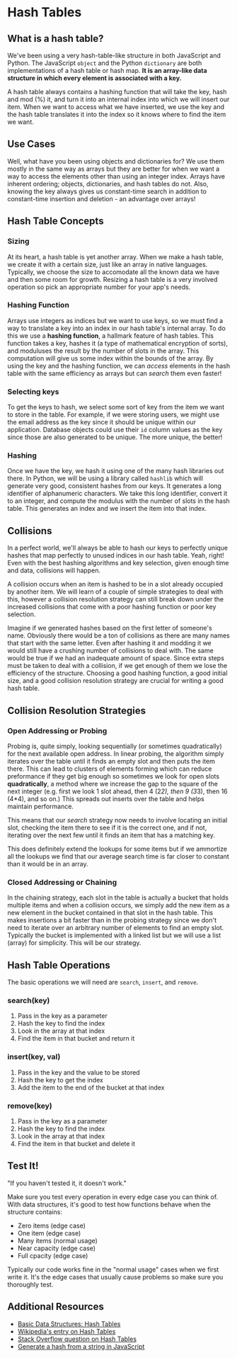# Hash Tables

## What is a hash table?

We've been using a very hash-table-like structure in both JavaScript and Python. The JavaScript `object` and the Python `dictionary` are both implementations of a hash table or hash map. **It is an array-like data structure in which every element is associated with a key.**

A hash table always contains a hashing function that will take the key, hash and mod (%) it, and turn it into an internal index into which we will insert our item. When we want to access what we have inserted, we use the key and the hash table translates it into the index so it knows where to find the item we want.

## Use Cases

Well, what have you been using objects and dictionaries for? We use them mostly in the same way as arrays but they are better for when we want a way to access the elements other than using an integer index. Arrays have inherent ordering; objects, dictionaries, and hash tables do not. Also, knowing the key always gives us constant-time search in addition to constant-time insertion and deletion - an advantage over arrays!

## Hash Table Concepts

### Sizing
At its heart, a hash table is yet another array. When we make a hash table, we create it with a certain size, just like an array in native languages. Typically, we choose the size to accomodate all the known data we have and then some room for growth. Resizing a hash table is a very involved operation so pick an appropriate number for your app's needs.

### Hashing Function
Arrays use integers as indices but we want to use keys, so we must find a way to translate a key into an index in our hash table's internal array. To do this we use a **hashing function**, a hallmark feature of hash tables. This function takes a key, hashes it (a type of mathematical encryption of sorts), and moduluses the result by the number of slots in the array. This computation will give us some index within the bounds of the array. By using the key and the hashing function, we can *access* elements in the hash table with the same efficiency as arrays but can *search* them even faster!

### Selecting keys
To get the keys to hash, we select some sort of key from the item we want to store in the table. For example, if we were storing users, we might use the email address as the key since it should be unique within our application. Database objects could use their `id` column values as the key since those are also generated to be unique. The more unique, the better!

### Hashing
Once we have the key, we hash it using one of the many hash libraries out there. In Python, we will be using a library called `hashlib` which will generate very good, consistent hashes from our keys. It generates a long identifier of alphanumeric characters. We take this long identifier, convert it to an integer, and compute the modulus with the number of slots in the hash table. This generates an index and we insert the item into that index.

## Collisions

In a perfect world, we'll always be able to hash our keys to perfectly unique hashes that map perfectly to unused indices in our hash table. Yeah, right! Even with the best hashing algorithms and key selection, given enough time and data, collisions will happen.

A collision occurs when an item is hashed to be in a slot already occupied by another item. We will learn of a couple of simple strategies to deal with this, however a collision resolution strategy can still break down under the increased collisions that come with a poor hashing function or poor key selection.

Imagine if we generated hashes based on the first letter of someone's name. Obviously there would be a ton of collisions as there are many names that start with the same letter. Even after hashing it and modding it we would still have a crushing number of collisions to deal with. The same would be true if we had an inadequate amount of space. Since extra steps must be taken to deal with a collision, if we get enough of them we lose the efficiency of the structure. Choosing a good hashing function, a good initial size, and a good collision resolution strategy are crucial for writing a good hash table.

## Collision Resolution Strategies

### Open Addressing or Probing

Probing is, quite simply, looking sequentially (or sometimes quadratically) for the next available open address. In linear probing, the algorithm simply iterates over the table until it finds an empty slot and then puts the item there. This can lead to clusters of elements forming which can reduce preformance if they get big enough so sometimes we look for open slots **quadratically**, a method where we increase the gap to the square of the next integer (e.g. first we look 1 slot ahead, then 4 (2*2), then 9 (3*3), then 16 (4*4), and so on.) This spreads out inserts over the table and helps maintain performance.

This means that our _search_ strategy now needs to involve locating an initial slot, checking the item there to see if it is the correct one, and if not, iterating over the next few until it finds an item that has a matching key.

This does definitely extend the lookups for some items but if we ammortize all the lookups we find that our average search time is far closer to constant than it would be in an array.

### Closed Addressing or Chaining

In the chaining strategy, each slot in the table is actually a bucket that holds multiple items and when a collision occurs, we simply add the new item as a new element in the bucket contained in that slot in the hash table. This makes insertions a bit faster than in the probing strategy since we don't need to iterate over an arbitrary number of elements to find an empty slot. Typically the bucket is implemented with a linked list but we will use a list (array) for simplicity. This will be our strategy.

## Hash Table Operations

The basic operations we will need are `search`, `insert`, and `remove`.

### search(key)

1. Pass in the key as a parameter
2. Hash the key to find the index
3. Look in the array at that index
4. Find the item in that bucket and return it

### insert(key, val)

1. Pass in the key and the value to be stored
2. Hash the key to get the index
3. Add the item to the end of the bucket at that index

### remove(key)

1. Pass in the key as a parameter
2. Hash the key to find the index
3. Look in the array at that index
4. Find the item in that bucket and delete it

## Test It!

"If you haven't tested it, it doesn't work."

Make sure you test every operation in every edge case you can think of. With data structures, it's good to test how functions behave when the structure contains:

* Zero items (edge case)
* One item (edge case)
* Many items (normal usage)
* Near capacity (edge case)
* Full cpacity (edge case)

Typically our code works fine in the "normal usage" cases when we first write it. It's the edge cases that usually cause problems so make sure you thoroughly test.

## Additional Resources

* [Basic Data Structures: Hash Tables](http://goodmath.scientopia.org/2013/10/20/basic-data-structures-hash-tables/)
* [Wikipedia's entry on Hash Tables](https://en.wikipedia.org/wiki/Hash_table)
* [Stack Overflow question on Hash Tables](http://stackoverflow.com/questions/730620/how-does-a-hash-table-work)
* [Generate a hash from a string in JavaScript](http://stackoverflow.com/questions/7616461/generate-a-hash-from-string-in-javascript-jquerya)